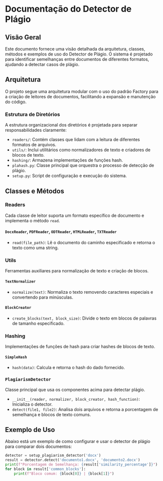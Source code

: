 # Documentação do Detector de Plágio

## Visão Geral
Este documento fornece uma visão detalhada da arquitetura, classes, métodos e exemplos de uso do Detector de Plágio. O sistema é projetado para identificar semelhanças entre documentos de diferentes formatos, ajudando a detectar casos de plágio.

## Arquitetura
O projeto segue uma arquitetura modular com o uso do padrão Factory para a criação de leitores de documentos, facilitando a expansão e manutenção do código.

### Estrutura de Diretórios
A estrutura organizacional dos diretórios é projetada para separar responsabilidades claramente:

- `readers/`: Contém classes que lidam com a leitura de diferentes formatos de arquivos.
- `utils/`: Inclui utilitários como normalizadores de texto e criadores de blocos de texto.
- `hashing/`: Armazena implementações de funções hash.
- `plahash.py`: Classe principal que orquestra o processo de detecção de plágio.
- `setup.py`: Script de configuração e execução do sistema.

## Classes e Métodos

### Readers
Cada classe de leitor suporta um formato específico de documento e implementa o método `read`.

#### `DocxReader`, `PDFReader`, `ODTReader`, `HTMLReader`, `TXTReader`
- `read(file_path)`: Lê o documento do caminho especificado e retorna o texto como uma string.

### Utils
Ferramentas auxiliares para normalização de texto e criação de blocos.

#### `TextNormalizer`
- `normalize(text)`: Normaliza o texto removendo caracteres especiais e convertendo para minúsculas.

#### `BlockCreator`
- `create_blocks(text, block_size)`: Divide o texto em blocos de palavras de tamanho especificado.

### Hashing
Implementações de funções de hash para criar hashes de blocos de texto.

#### `SimpleHash`
- `hash(data)`: Calcula e retorna o hash do dado fornecido.

### `PlagiarismDetector`
Classe principal que usa os componentes acima para detectar plágio.

- `__init__(reader, normalizer, block_creator, hash_function)`: Inicializa o detector.
- `detect(file1, file2)`: Analisa dois arquivos e retorna a porcentagem de semelhança e blocos de texto comuns.

## Exemplo de Uso
Abaixo está um exemplo de como configurar e usar o detector de plágio para comparar dois documentos:

```python
detector = setup_plagiarism_detector('docx')
result = detector.detect('documento1.docx', 'documento2.docx')
print(f"Porcentagem de Semelhança: {result['similarity_percentage']}")
for block in result['common_blocks']:
    print(f"Bloco comum: {block[0]} | {block[1]}")
```